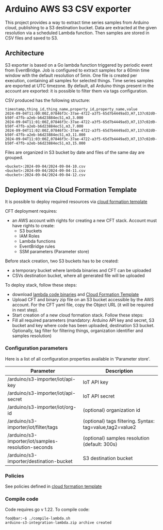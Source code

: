 # Arduino AWS S3 CSV exporter

This project provides a way to extract time series samples from Arduino cloud, publishing to a S3 destination bucket.
Data are extracted at the given resolution via a scheduled Lambda function. Then samples are stored in CSV files and saved to S3.

## Architecture

S3 exporter is based on a Go lambda function triggered by periodic event from EventBridge.
Job is configured to extract samples for a 60min time window with the default resolution of 5min.
One file is created per execution, containing all samples for selected things. Time series samples are exported at UTC timezone.
By default, all Arduino things present in the account are exported: it is possible to filter them via tags configuration.

CSV produced has the following structure:
```console
timestamp,thing_id,thing_name,property_id,property_name,value
2024-09-04T11:00:00Z,07846f3c-37ae-4722-a3f5-65d7b4449ad3,H7,137c02d0-b50f-47fb-a2eb-b6d23884ec51,m3,3.000
2024-09-04T11:01:00Z,07846f3c-37ae-4722-a3f5-65d7b4449ad3,H7,137c02d0-b50f-47fb-a2eb-b6d23884ec51,m3,7.000
2024-09-04T11:02:00Z,07846f3c-37ae-4722-a3f5-65d7b4449ad3,H7,137c02d0-b50f-47fb-a2eb-b6d23884ec51,m3,11.000
2024-09-04T11:03:00Z,07846f3c-37ae-4722-a3f5-65d7b4449ad3,H7,137c02d0-b50f-47fb-a2eb-b6d23884ec51,m3,15.000
```

Files are organized in S3 bucket by date and files of the same day are grouped.
```
<bucket>:2024-09-04/2024-09-04-10.csv
<bucket>:2024-09-04/2024-09-04-11.csv
<bucket>:2024-09-04/2024-09-04-12.csv
```

## Deployment via Cloud Formation Template

It is possible to deploy required resources via [cloud formation template](deployment/cloud-formation-template/deployment.yaml)

CFT deployment requires:
* an AWS account with rights for creating a new CFT stack. Account must have rights to create:
  * S3 buckets
  * IAM Roles
  * Lambda functions
  * EventBridge rules
  * SSM parameters (Parameter store)

Before stack creation, two S3 buckets has to be created:
* a temporary bucket where lambda binaries and CFT can be uploaded
* CSVs destination bucket, where all generated file will be uploaded 

To deploy stack, follow these steps:
* download [lambda code binaries](deployment/binaries/arduino-s3-integration-lambda.zip) and [Cloud Formation Template](deployment/cloud-formation-template/deployment.yaml)
* Upload CFT and binary zip file on an S3 bucket accessible by the AWS account. For the CFT yaml file, copy the Object URL (it will be required in next step).
* Start creation of a new cloud formation stack. Follow these steps:
* Fill all required parameters (mandatory: Arduino API key and secret, S3 bucket and key where code has been uploaded, destination S3 bucket. Optionally, tag filter for filtering things, organization identifier and samples resolution)

### Configuration parameters

Here is a list of all configuration properties available in 'Parameter store'. 

| Parameter | Description |
| --------- | ----------- |
| /arduino/s3-importer/iot/api-key  | IoT API key |
| /arduino/s3-importer/iot/api-secret | IoT API secret |
| /arduino/s3-importer/iot/org-id    | (optional) organization id |
| /arduino/s3-importer/iot/filter/tags    | (optional) tags filtering. Syntax: tag=value,tag2=value2  |
| /arduino/s3-importer/iot/samples-resolution-seconds  | (optional) samples resolution (default: 300s) |
| /arduino/s3-importer/destination-bucket  | S3 destination bucket |

### Policies

See policies defined in [cloud formation template](deployment/cloud-formation-template/deployment.yaml)

### Compile code

Code requires go v 1.22.
To compile code:

```console
foo@bar:~$ ./compile-lambda.sh
arduino-s3-integration-lambda.zip archive created
```